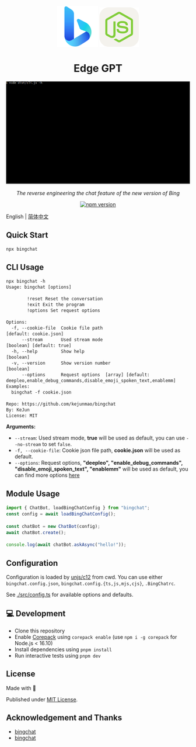 <div align="center">

[![Bing](./assets/bing.svg)][bing-href]
[![Bing](./assets/node.svg)][node-href]

# Edge GPT

![](./assets/demo.gif)

_The reverse engineering the chat feature of the new version of Bing_

[![npm version][npm-version-src]][npm-version-href]

</div>

English | [简体中文](./README.zh-CN.md)

## Quick Start

```shell
npx bingchat
```

## CLI Usage

```shell
npx bingchat -h
Usage: bingchat [options]

        !reset Reset the conversation
        !exit Exit the program
        !options Set request options

Options:
  -f, --cookie-file  Cookie file path                                                          [default: cookie.json]
      --stream       Used stream mode                                                       [boolean] [default: true]
  -h, --help         Show help                                                                              [boolean]
  -v, --version      Show version number                                                                    [boolean]
      --options      Request options  [array] [default: deepleo,enable_debug_commands,disable_emoji_spoken_text,enablemm]
Examples:
  bingchat -f cookie.json

Repo: https://github.com/kejunmao/bingchat
By: KeJun
License: MIT
```

**Arguments:**

- `--stream`: Used stream mode, **true** will be used as default, you can use `--no-stream` to set `false`.
- `-f, --cookie-file`: Cookie json file path, **cookie.json** will be used as default.
- `--options`: Request options, **"deepleo", "enable_debug_commands", "disable_emoji_spoken_text", "enablemm"** will be used as default, you can find more options [here](./src/types.ts)

## Module Usage

```ts
import { ChatBot, loadBingChatConfig } from "bingchat";
const config = await loadBingChatConfig();

const chatBot = new ChatBot(config);
await chatBot.create();

console.log(await chatBot.askAsync("hello!"));
```

## Configuration

Configuration is loaded by [unjs/c12](https://github.com/unjs/c12) from cwd. You can use either `bingchat.config.json`, `bingchat.config.{ts,js,mjs,cjs}`, `.BingChatrc`.

See [./src/config.ts](./src/config.ts) for available options and defaults.

## 💻 Development

- Clone this repository
- Enable [Corepack](https://github.com/nodejs/corepack) using `corepack enable` (use `npm i -g corepack` for Node.js < 16.10)
- Install dependencies using `pnpm install`
- Run interactive tests using `pnpm dev`

## License

Made with 💛

Published under [MIT License](./LICENSE).

## Acknowledgement and Thanks

- [bingchat](https://github.com/acheong08/bingchat/)
- [bingchat](https://github.com/KeJunMao/bingchat)

<!-- Badges -->

[npm-version-src]: https://img.shields.io/npm/v/bingchat?style=flat-square
[npm-version-href]: https://npmjs.com/package/bingchat
[bing-href]: https://www.bing.com/search?q=Bing+AI&showconv=1
[node-href]: https://nodejs.org
